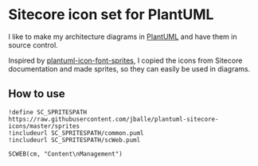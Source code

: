 # Sitecore icon set for PlantUML

I like to make my architecture diagrams in [PlantUML](http://plantuml.com/) and have them in source control.

Inspired by [plantuml-icon-font-sprites](https://github.com/tupadr3/plantuml-icon-font-sprites), I copied the icons from Sitecore documentation and made sprites, so they can easily be used in diagrams.

## How to use

```
!define SC_SPRITESPATH https://raw.githubusercontent.com/jballe/plantuml-sitecore-icons/master/sprites
!includeurl SC_SPRITESPATH/common.puml
!includeurl SC_SPRITESPATH/scWeb.puml

SCWEB(cm, "Content\nManagement")
```
